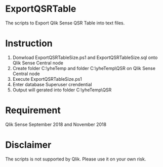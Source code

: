 # ExportQSRTable
The scripts to Export Qlik Sense QSR Table into text files.

# Instruction
1. Donwload ExportQSRTableSize.ps1 and ExportQSRTableSize.sql onto Qlik Sense Central node
2. Create folder C:\yheTemp and folder C:\yheTemp\QSR on Qlik Sense Central node
4. Execute ExportQSRTableSize.ps1
5. Enter database Superuser crendential
6. Output will gerated into folder C:\yheTemp\QSR

# Requirement
Qlik Sense September 2018 and November 2018


# Disclaimer
The scripts is not supported by Qlik. Please use it on your own risk. 
